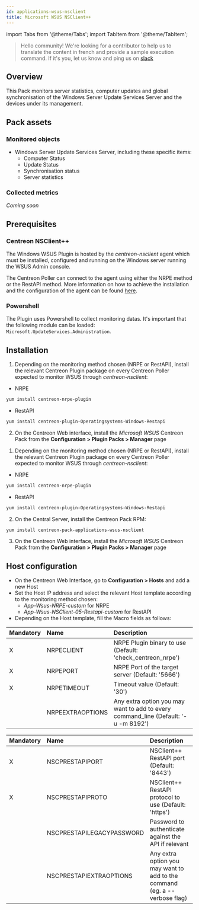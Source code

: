 ```yaml
---
id: applications-wsus-nsclient
title: Microsoft WSUS NSClient++
---
```

import Tabs from '@theme/Tabs';
import TabItem from '@theme/TabItem';



> Hello community! We're looking for a contributor to help us to translate the 
content in french and provide a sample execution command. If it's you, let us 
know and ping us on [slack](https://centreon.slack.com)

## Overview

This Pack monitors server statistics, computer updates and global synchronisation 
of the Windows Server Update Services Server and the devices under its management. 

## Pack assets

### Monitored objects

* Windows Server Update Services Server, including these specific items: 
    * Computer Status
    * Update Status
    * Synchronisation status 
    * Server statistics

### Collected metrics

*Coming soon*

## Prerequisites

### Centreon NSClient++

The Windows WSUS Plugin is hosted by the *centreon-nsclient* agent which must be 
installed, configured and running on the Windows server running the WSUS Admin console. 

The Centreon Poller can connect to the agent using either the NRPE method or the 
RestAPI method. More information on how to achieve the installation and the configuration 
of the agent can be found [here](../tutorials/centreon-nsclient-tutorial).

### Powershell

The Plugin uses Powershell to collect monitoring datas. It's important that the following
module can be loaded: `Microsoft.UpdateServices.Administration`.

## Installation 

<Tabs groupId="sync">
<TabItem value="Online License" label="Online License">

1. Depending on the monitoring method chosen (NRPE or RestAPI), install the relevant Centreon Plugin package on every Centreon
Poller expected to monitor WSUS through *centreon-nsclient*:

* NRPE

```bash
yum install centreon-nrpe-plugin
```

* RestAPI

```bash
yum install centreon-plugin-Operatingsystems-Windows-Restapi
```

2. On the Centreon Web interface, install the *Microsoft WSUS* Centreon Pack from the **Configuration > Plugin Packs > Manager** page

</TabItem>
<TabItem value="Offline License" label="Offline License">

1. Depending on the monitoring method chosen (NRPE or RestAPI), install the relevant Centreon Plugin package on every Centreon
Poller expected to monitor WSUS through *centreon-nsclient*:

* NRPE

```bash
yum install centreon-nrpe-plugin
```

* RestAPI

```bash
yum install centreon-plugin-Operatingsystems-Windows-Restapi
```

2. On the Central Server, install the Centreon Pack RPM:

```bash
yum install centreon-pack-applications-wsus-nsclient
```

3. On the Centreon Web interface, install the *Microsoft WSUS* Centreon Pack from the **Configuration > Plugin Packs > Manager** page

</TabItem>
</Tabs>

## Host configuration

* On the Centreon Web Interface, go to **Configuration > Hosts** and add a new Host
* Set the Host IP address and select the relevant Host template according to the monitoring method chosen:
    * *App-Wsus-NRPE-custom* for NRPE
    * *App-Wsus-NSClient-05-Restapi-custom* for RestAPI
* Depending on the Host template, fill the Macro fields as follows:

<Tabs groupId="sync">
<TabItem value="App-Wsus-NRPE-custom" label="App-Wsus-NRPE-custom">

| Mandatory | Name             | Description                                                                         |
|:----------|:-----------------|:------------------------------------------------------------------------------------|
| X         | NRPECLIENT       | NRPE Plugin binary to use (Default: 'check_centreon_nrpe')                          |
| X         | NRPEPORT         | NRPE Port of the target server (Default: '5666')                                    |
| X         | NRPETIMEOUT      | Timeout value (Default: '30')                                                       |
|           | NRPEEXTRAOPTIONS | Any extra option you may want to add to every command\_line (Default: '-u -m 8192') |

</TabItem>
<TabItem value="App-Wsus-NSClient-05-Restapi-custom" label="App-Wsus-NSClient-05-Restapi-custom">

| Mandatory | Name                      | Description                                                                |
|:----------|:--------------------------|:-------------------------------------------------------------------------- |
| X         | NSCPRESTAPIPORT           | NSClient++ RestAPI port (Default: '8443')                                  |
| X         | NSCPRESTAPIPROTO          | NSClient++ RestAPI protocol to use (Default: 'https')                      |
|           | NSCPRESTAPILEGACYPASSWORD | Password to authenticate against the API if relevant                       |
|           | NSCPRESTAPIEXTRAOPTIONS   | Any extra option you may want to add to the command (eg. a --verbose flag) |

</TabItem>
</Tabs>
